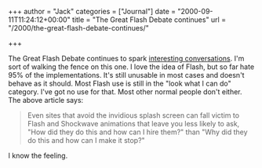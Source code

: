 +++
author = "Jack"
categories = ["Journal"]
date = "2000-09-11T11:24:12+00:00"
title = "The Great Flash Debate continues"
url = "/2000/the-great-flash-debate-continues/"

+++

The Great Flash Debate continues to spark [interesting conversations][1]. I'm sort of walking the fence on this one. I love the idea of Flash, but so far hate 95% of the implementations. It's still unusable in most cases and doesn't behave as it should. Most Flash use is still in the "look what I can do" category. I've got no use for that. Most other normal people don't either. The above article says:
  


> Even sites that avoid the invidious splash screen can fall victim to Flash and Shockwave animations that leave you less likely to ask, "How did they do this and how can I hire them?" than "Why did they do this and how can I make it stop?"

  
> 

I know the feeling.

 [1]: http://www.digitalmass.com/columns/internet/0906.html